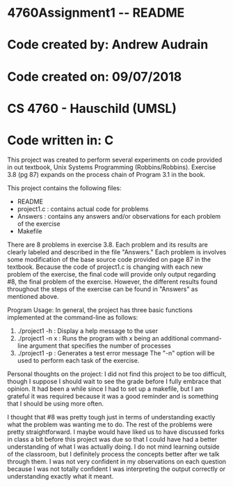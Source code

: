 # 4760Assignment1 -- README

# Code created by: Andrew Audrain
# Code created on: 09/07/2018
# CS 4760 - Hauschild (UMSL)
# Code written in: C

This project was created to perform several experiments on code provided in out textbook, Unix Systems Programming (Robbins/Robbins).
Exercise 3.8 (pg 87) expands on the process chain of Program 3.1 in the book. 

This project contains the following files:
  - README
  - project1.c : contains actual code for problems
  - Answers : contains any answers and/or observations for each problem of the exercise
  - Makefile
  
There are 8 problems in exercise 3.8. Each problem and its results are clearly labeled and described in the file "Answers."
Each problem is involves some modification of the base source code provided on page 87 in the textbook. Because the code of 
project1.c is changing with each new problem of the exercise, the final code will provide only output regarding #8, the 
final problem of the exercise. However, the different results found throughout the steps of the exercise can be found in 
"Answers" as mentioned above. 

Program Usage:
In general, the project has three basic functions implemented at the command-line as follows:
  1) ./project1 -h   : Display a help message to the user
  2) ./project1 -n x : Runs the program with x being an additional command-line argument that specifies the number of processes
  3) ./project1 -p   : Generates a test error message
The "-n" option will be used to perform each task of the exercise. 

Personal thoughts on the project: 
  I did not find this project to be too difficult, though I suppose I should wait to see the grade before I fully embrace that opinion. 
  It had been a while since I had to set up a makefile, but I am grateful it was required because it was a good reminder and is 
  something that I should be using more often. 
  
  I thought that #8 was pretty tough just in terms of understanding exactly what the problem was wanting me to do. The rest of the 
  problems were pretty straightforward. I maybe would have liked us to have discussed forks in class a bit before this project was due
  so that I could have had a better understanding of what I was actually doing. I do not mind learning outside of the classroom, but I
  definitely process the concepts better after we talk through them. I was not very confident in my observations on each question 
  because I was not totally confident I was interpreting the output correctly or understanding exactly what it meant. 
